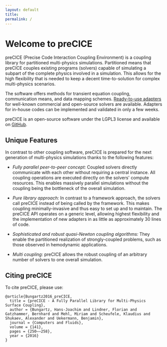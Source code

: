 ```yaml
---
layout: default
title:
permalink: /
---
```



# Welcome to preCICE
preCICE (Precise Code Interaction Coupling Environment) is a coupling library for partitioned multi-physics simulations. Partitioned means that preCICE couples existing programs (solvers) capable of simulating a subpart of the complete physics involved in a simulation. This allows for the high flexibility that is needed to keep a decent time-to-solution for complex multi-physics scenarios. 

The software offers methods for transient equation coupling, communication means, and data mapping schemes. [Ready-to-use adapters](http://www.precice.org/codes) for well-known commercial and open-source solvers are available. Adapters for in-house codes can be implemented and validated in only a few weeks.

preCICE is an open-source software under the LGPL3 license and available on [GitHub](https://github.com/precice/precice). 

## Unique Features 

In contrast to other coupling software, preCICE is prepared for the next generation of multi-physics simulations thanks to the following features:

+ *Fully parallel peer-to-peer concept:* Coupled solvers directly communicate with each other without requiring a central instance. All coupling operations are executed directly on the solvers' compute resources. This enables massively parallel simulations without the coupling being the bottleneck of the overall simulation. 

+ *Pure library approach:* In contrast to a framework approach, the solvers call preCICE instead of being called by the framework. This makes coupling minimally-invasive and thus easy to set up and to maintain. The preCICE API operates on a generic level, allowing highest flexibility and the implementation of new adapters in as little as approximately 30 lines of code. 

+ *Sophisticated and robust quasi-Newton coupling algorithms:* They enable the partitioned realization of strongly-coupled problems, such as those  observed in hemodynamic applications.

+ *Multi coupling:* preCICE allows the robust coupling of an arbitrary number of solvers to one overall simulation. 

## Citing preCICE
To cite preCICE, please use:

    @article{Bungartz2016_preCICE,
      title = {preCICE - A Fully Parallel Library for Multi-Physics Surface Coupling},
      author = {Bungartz, Hans-Joachim and Lindner, Florian and Gatzhammer, Bernhard and Mehl, Miriam and Scheufele, Klaudius and Shukaev, Alexander and Uekermann, Benjamin},
      journal = {Computers and Fluids},
      volume = {141},
      pages = {250––258},
      year = {2016}
    }
